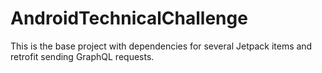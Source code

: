 # AndroidTechnicalChallenge 

This is the base project with dependencies for several Jetpack items and retrofit sending GraphQL requests. 
